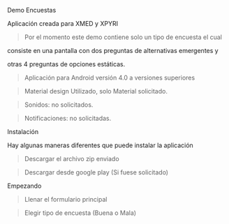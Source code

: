 Demo Encuestas

Aplicación creada para XMED y XPYRI 

> Por el momento este demo contiene solo un tipo de encuesta el cual 

consiste en una pantalla con dos preguntas de alternativas emergentes y 

otras 4 preguntas de opciones estáticas.

> Aplicación para Android versión 4.0 a versiones superiores

> Material design Utilizado, solo Material solicitado.

> Sonidos: no solicitados.

> Notificaciones: no solicitadas.

Instalación

Hay algunas maneras diferentes que puede instalar la aplicación

> Descargar el archivo zip enviado 

> Descargar desde google play (Si fuese solicitado)

Empezando

> Llenar el formulario principal

> Elegir tipo de encuesta (Buena o Mala)



